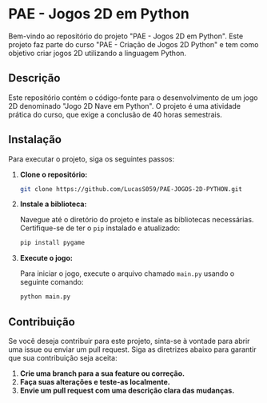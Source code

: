 # PAE - Jogos 2D em Python

Bem-vindo ao repositório do projeto "PAE - Jogos 2D em Python". Este projeto faz parte do curso "PAE - Criação de Jogos 2D Python" e tem como objetivo criar jogos 2D utilizando a linguagem Python.

## Descrição

Este repositório contém o código-fonte para o desenvolvimento de um jogo 2D denominado "Jogo 2D Nave em Python". O projeto é uma atividade prática do curso, que exige a conclusão de 40 horas semestrais.

## Instalação

Para executar o projeto, siga os seguintes passos:

1. **Clone o repositório:**

   ```bash
   git clone https://github.com/LucasS059/PAE-JOGOS-2D-PYTHON.git
   ```

2. **Instale a biblioteca:**

   Navegue até o diretório do projeto e instale as bibliotecas necessárias. Certifique-se de ter o `pip` instalado e atualizado:

   ```bash
   pip install pygame
   ```

3. **Execute o jogo:**

   Para iniciar o jogo, execute o arquivo chamado `main.py` usando o seguinte comando:

   ```bash
   python main.py
   ```

## Contribuição

Se você deseja contribuir para este projeto, sinta-se à vontade para abrir uma issue ou enviar um pull request. Siga as diretrizes abaixo para garantir que sua contribuição seja aceita:

1. **Crie uma branch para a sua feature ou correção.**
2. **Faça suas alterações e teste-as localmente.**
3. **Envie um pull request com uma descrição clara das mudanças.**
